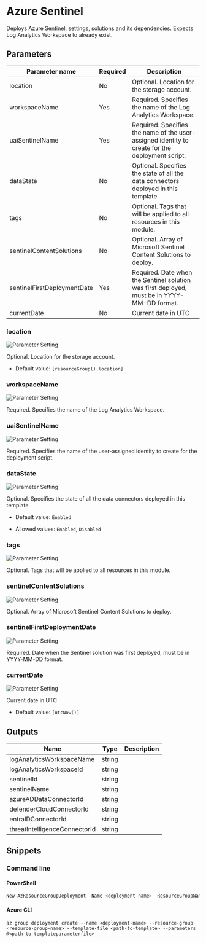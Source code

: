 # Azure Sentinel

Deploys Azure Sentinel, settings, solutions and its dependencies. Expects Log Analytics Workspace to already exist.

## Parameters

Parameter name | Required | Description
-------------- | -------- | -----------
location       | No       | Optional. Location for the storage account.
workspaceName  | Yes      | Required. Specifies the name of the Log Analytics Workspace.
uaiSentinelName | Yes      | Required. Specifies the name of the user-assigned identity to create for the deployment script.
dataState      | No       | Optional. Specifies the state of all the data connectors deployed in this template.
tags           | No       | Optional. Tags that will be applied to all resources in this module.
sentinelContentSolutions | No       | Optional. Array of Microsoft Sentinel Content Solutions to deploy.
sentinelFirstDeploymentDate | Yes      | Required. Date when the Sentinel solution was first deployed, must be in YYYY-MM-DD format.
currentDate    | No       | Current date in UTC

### location

![Parameter Setting](https://img.shields.io/badge/parameter-optional-green?style=flat-square)

Optional. Location for the storage account.

- Default value: `[resourceGroup().location]`

### workspaceName

![Parameter Setting](https://img.shields.io/badge/parameter-required-orange?style=flat-square)

Required. Specifies the name of the Log Analytics Workspace.

### uaiSentinelName

![Parameter Setting](https://img.shields.io/badge/parameter-required-orange?style=flat-square)

Required. Specifies the name of the user-assigned identity to create for the deployment script.

### dataState

![Parameter Setting](https://img.shields.io/badge/parameter-optional-green?style=flat-square)

Optional. Specifies the state of all the data connectors deployed in this template.

- Default value: `Enabled`

- Allowed values: `Enabled`, `Disabled`

### tags

![Parameter Setting](https://img.shields.io/badge/parameter-optional-green?style=flat-square)

Optional. Tags that will be applied to all resources in this module.

### sentinelContentSolutions

![Parameter Setting](https://img.shields.io/badge/parameter-optional-green?style=flat-square)

Optional. Array of Microsoft Sentinel Content Solutions to deploy.

### sentinelFirstDeploymentDate

![Parameter Setting](https://img.shields.io/badge/parameter-required-orange?style=flat-square)

Required. Date when the Sentinel solution was first deployed, must be in YYYY-MM-DD format.

### currentDate

![Parameter Setting](https://img.shields.io/badge/parameter-optional-green?style=flat-square)

Current date in UTC

- Default value: `[utcNow()]`

## Outputs

Name | Type | Description
---- | ---- | -----------
logAnalyticsWorkspaceName | string |
logAnalyticsWorkspaceId | string |
sentinelId | string |
sentinelName | string |
azureADDataConnectorId | string |
defenderCloudConnectorId | string |
entraIDConnectorId | string |
threatIntelligenceConnectorId | string |

## Snippets

### Command line

#### PowerShell

```powershell
New-AzResourceGroupDeployment -Name <deployment-name> -ResourceGroupName <resource-group-name> -TemplateFile <path-to-template> -TemplateParameterFile <path-to-templateparameter>
```

#### Azure CLI

```text
az group deployment create --name <deployment-name> --resource-group <resource-group-name> --template-file <path-to-template> --parameters @<path-to-templateparameterfile>
```
